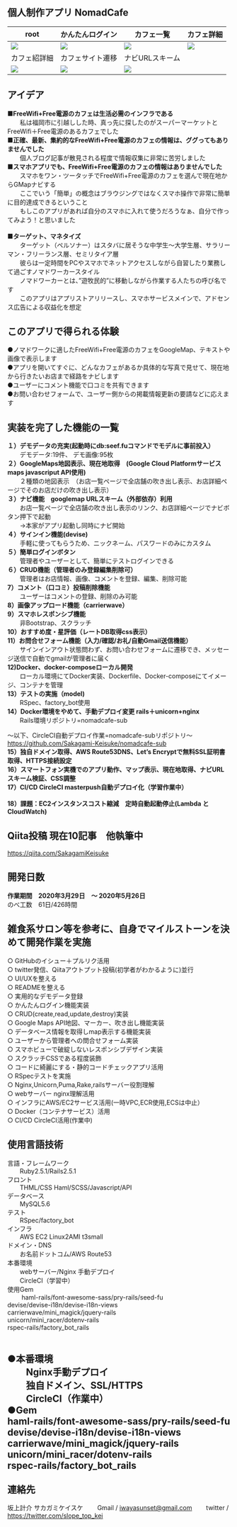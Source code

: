 
**個人制作アプリ NomadCafe**
----------

|root|かんたんログイン|カフェ一覧|カフェ詳細|
|---|---|---|---|
|![](https://user-images.githubusercontent.com/60636597/82975335-17ab0f80-a017-11ea-82f6-2ed8f5df1161.PNG)|![](https://user-images.githubusercontent.com/60636597/82975362-2bef0c80-a017-11ea-84f1-188202c066eb.PNG)|![](https://user-images.githubusercontent.com/60636597/82975390-4628ea80-a017-11ea-86f5-dabf1d11f84e.PNG)|![](https://user-images.githubusercontent.com/60636597/82975443-66f14000-a017-11ea-84fa-caddfd97815b.PNG)|  
|カフェ紹詳細|カフェサイト遷移|ナビURLスキーム|
|![](https://user-images.githubusercontent.com/60636597/82976519-42e32e00-a01a-11ea-99a4-16082d065a38.PNG)|![](https://user-images.githubusercontent.com/60636597/82976951-6bb7f300-a01b-11ea-95ed-8dea15efef2f.PNG)|![](https://user-images.githubusercontent.com/60636597/82977033-9d30be80-a01b-11ea-8683-0223d23f1531.PNG)|  


**アイデア**
----------
**■FreeWifi+Free電源のカフェは生活必需のインフラである<br>**
&emsp;&emsp;私は福岡市に引越しした時、真っ先に探したのがスーパーマーケットとFreeWifi＋Free電源のあるカフェでした<br>
**■正確、最新、集約的なFreeWifi+Free電源のカフェの情報は、ググってもありませんでした<br>**
&emsp;&emsp;個人ブログ記事が散見される程度で情報収集に非常に苦労しました<br>
**■スマホアプリでも、FreeWifi+Free電源のカフェの情報はありませんでした<br>**
&emsp;&emsp;スマホをワン・ツータッチでFreeWifi+Free電源のカフェを選んで現在地からGMapナビする<br>
&emsp;&emsp;ここでいう「簡単」の概念はブラウジングではなくスマホ操作で非常に簡単に目的達成できるということ<br>
&emsp;&emsp;もしこのアプリがあれば自分のスマホに入れて使うだろうなぁ、自分で作ってみよう！と思いました<br><br>
**■ターゲット、マネタイズ<br>**
&emsp;&emsp;ターゲット（ペルソナー）はスタバに居そうな中学生〜大学生層、サラリーマン・フリーランス層、セミリタイア層<br>
&emsp;&emsp;彼らは一定時間をPCやスマホでネットアクセスしながら自習したり業務して過ごすノマドワーカースタイル<br>
&emsp;&emsp;ノマドワーカーとは、”遊牧民的”に移動しながら作業する人たちの呼び名です<br>
&emsp;&emsp;このアプリはアプリストアリリースし、スマホサービスメインで、アドセンス広告による収益化を想定<br>

**このアプリで得られる体験**
----------
●ノマドワークに適したFreeWifi+Free電源のカフェをGoogleMap、テキストや画像で表示します<br>
●アプリを開いてすぐに、どんなカフェがあるか具体的な写真で見せて、現在地から行きたいお店まで経路をナビします <br> 
●ユーザーにコメント機能で口コミを共有できます<br>
●お問い合わせフォームで、ユーザー側からの掲載情報更新の要請などに応えます<br>

**実装を完了した機能の一覧**
----------
**１）デモデータの充実(起動時にdb:seef.fuコマンドでモデルに事前投入）<br>**
&emsp;&emsp;デモデータ:19件、 デモ画像:95枚<br>
**２）GoogleMaps地図表示、現在地取得　(Google Cloud Platformサービス maps javascriput API使用) <br>**
&emsp;&emsp;２種類の地図表示　（お店一覧ページで全店舗の吹き出し表示、お店詳細ページでそのお店だけの吹き出し表示）<br>
**３）ナビ機能　googlemap URLスキーム（外部依存）利用 <br>**
&emsp;&emsp;お店一覧ページで全店舗の吹き出し表示のリンク、お店詳細ページでナビボタン押下で起動 <br>
&emsp;&emsp;→本家がアプリ起動し同時にナビ開始<br>
**４）サインイン機能(devise) <br>**
&emsp;&emsp;手軽に使ってもらうため、ニックネーム、パスワードのみにカスタム <br>
**５）簡単ログインボタン <br>**
&emsp;&emsp;管理者やユーザーとして、簡単にテストログインできる  <br>
**６）CRUD機能（管理者のみ登録編集削除可） <br>**
&emsp;&emsp;管理者はお店情報、画像、コメントを登録、編集、削除可能 <br>
**7）コメント（口コミ）投稿削除機能<br>**
&emsp;&emsp;ユーザーはコメントの登録、削除のみ可能<br>
**8）画像アップロード機能（carrierwave）<br>**
**9）スマホレスポンシブ機能  <br>**
&emsp;&emsp;非Bootstrap、スクラッチ <br>
**10）おすすめ度・星評価（レートDB取得css表示）  <br>**
**11）お問合せフォーム機能（入力/確認/お礼/自動Gmail送信機能）<br>**
&emsp;&emsp;サインインアウト状態問わず、お問い合わせフォームに遷移でき、メッセージ送信で自動でgmailが管理者に届く <br>
**12)Docker、docker-composeローカル開発<br>**
&emsp;&emsp;ローカル環境にてDocker実装、Dockerfile、Docker-composeにてイメージ、コンテナを管理<br>
**13）テストの実施（model)<br>**
&emsp;&emsp;RSpec、factory_bot使用<br>
**14）Docker環境をやめて、手動デプロイ変更 rails＋unicorn+nginx**<br>
&emsp;&emsp;Rails環境リポジトリ=nomadcafe-sub<br>

〜以下、CircleCI自動デプロイ作業=nomadcafe-subリポジトリ〜<br>
https://github.com/Sakagami-Keisuke/nomadcafe-sub<br>
**15）独自ドメイン取得、AWS Route53DNS、Let’s Encryptで無料SSL証明書取得、HTTPS接続設定**<br>
**16）スマートフォン実機でのアプリ動作、マップ表示、現在地取得、ナビURLスキーム検証、CSS調整**<br>
**17）CI/CD CircleCI masterpush自動デプロイ化（学習作業中）**<br><br>
**18）課題：EC2インスタンスコスト縮減　定時自動起動停止(Lambda とCloudWatch)** <br>
 
**Qiita投稿 現在10記事　他執筆中**
----------    
https://qiita.com/SakagamiKeisuke

**開発日数**
----------
**作業期間　2020年3月29日　〜 2020年5月26日<br>**
のべ工数　61日/426時間 <br>


**雑食系サロン等を参考に、自身でマイルストーンを決めて開発作業を実施**
------------------------------
○ GitHubのイシュー＋プルリク活用<br>
○ twitter発信、Qiitaアウトプット投稿(初学者がわかるように)並行<br>
○ UI/UXを整える<br>
○ READMEを整える<br>
○ 実用的なデモデータ登録<br>
○ かんたんログイン機能実装<br>
○ CRUD(create,read,update,destroy)実装<br>
○ Google Maps API地図、マーカー、吹き出し機能実装<br>
○ データベース情報を取得しmap表示する機能実装<br>
○ ユーザーから管理者への問合せフォーム実装<br>
○ スマホビューで破綻しないレスポンシブデザイン実装<br>
○ スクラッチCSSである程度装飾<br>
○ コードに綺麗にする・静的コードチェックアプリ活用<br>
○ RSpecテストを実施<br>
○ Nginx,Unicorn,Puma,Rake,railsサーバー役割理解<br>
○ webサーバー nginx理解活用<br>
○ インフラにAWS/EC2サービス活用(一時VPC,ECR使用,ECSは中止）<br>
○ Docker（コンテナサービス）活用<br>
○ CI/CD CircleCI活用(作業中)<br>

**使用言語技術**
--------------
言語・フレームワーク<br>
&emsp;&emsp;Ruby2.5.1/Rails2.5.1<br>
フロント<br>
&emsp;&emsp;THML/CSS Haml/SCSS/Javascript/API<br>
データベース<br>
&emsp;&emsp;MySQL5.6<br>
テスト<br>
&emsp;&emsp;RSpec/factory_bot<br>
インフラ<br>
&emsp;&emsp;AWS EC2 Linux2AMI t3small<br>
ドメイン・DNS<br>
&emsp;&emsp;お名前ドットコム/AWS Route53<br>
本番環境<br>
&emsp;&emsp;webサーバー/Nginx 手動デプロイ<br>
&emsp;&emsp;CircleCI（学習中）<br>
使用Gem<br>
&emsp;&emsp;
haml-rails/font-awesome-sass/pry-rails/seed-fu<br>
devise/devise-i18n/devise-i18n-views<br>
carrierwave/mini_magick/jquery-rails<br>
unicorn/mini_racer/dotenv-rails<br>
rspec-rails/factory_bot_rails<br><br>


●本番環境<br>
&emsp;&emsp;Nginx手動デプロイ<br>
&emsp;&emsp;独自ドメイン、SSL/HTTPS<br>
&emsp;&emsp;CircleCI（作業中） <br>
●Gem<br>
haml-rails/font-awesome-sass/pry-rails/seed-fu<br>
devise/devise-i18n/devise-i18n-views<br>
carrierwave/mini_magick/jquery-rails<br>
unicorn/mini_racer/dotenv-rails<br>
rspec-rails/factory_bot_rails<br><br>
連絡先
----------
坂上計介 サカガミケイスケ
&emsp;&emsp;Gmail / iwayasunset@gmail.com &emsp;&emsp;twitter / https://twitter.com/slope_top_kei
